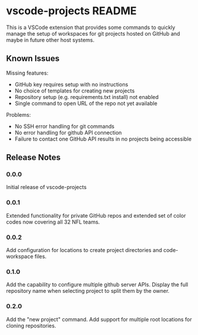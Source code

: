 # vscode-projects README

This is a VSCode extension that provides some commands to quickly manage the setup of workspaces for git projects hosted on GitHub and maybe in future other host systems.

<!--
## Features

Describe specific features of your extension including screenshots of your extension in action. Image paths are relative to this README file.

For example if there is an image subfolder under your extension project workspace:

\!\[feature X\]\(images/feature-x.png\)

> Tip: Many popular extensions utilize animations. This is an excellent way to show off your extension! We recommend short, focused animations that are easy to follow.
-->

<!--
## Requirements

If you have any requirements or dependencies, add a section describing those and how to install and configure them.
-->

<!--
## Extension Settings

Include if your extension adds any VS Code settings through the `contributes.configuration` extension point.

For example:

This extension contributes the following settings:

* `myExtension.enable`: enable/disable this extension
* `myExtension.thing`: set to `blah` to do something
-->

## Known Issues

Missing features:

* GitHub key requires setup with no instructions
* No choice of templates for creating new projects
* Repository setup (e.g. requirements.txt install) not enabled
* Single command to open URL of the repo not yet available

Problems:

* No SSH error handling for git commands
* No error handling for github API connection
* Failure to contact one GitHub API results in no projects being accessible

## Release Notes

### 0.0.0

Initial release of vscode-projects

### 0.0.1

Extended functionality for private GitHub repos and extended set of color
codes now covering all 32 NFL teams.

### 0.0.2

Add configuration for locations to create project directories and
code-workspace files.

### 0.1.0

Add the capability to configure multiple github server APIs.
Display the full repository name when selecting project to split them by
the owner.

### 0.2.0

Add the "new project" command.
Add support for multiple root locations for cloning repositories.